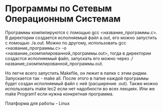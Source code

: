 # Программы по Сетевым Операционным Системам
Программы компилируются с помощью gcc <название_программы.c>. В директории создается исполняемый файл a.out, его  можно запустить с помощью ./a.out.
Можно по другому, использовать gcc <название_программы.c> -o <название_скомпилированной_программы.out>, тогда в директории создастся исполняемый файл, запускать его можно через ./название_скомпилированной_программы.out.

Но легче всего запустить Makefile, он лежит в папке с этим ридми. Запускается так - make all.
После этого в папке каждой программы будет создан исполняемый файл с ней (расширение .out).
Также можно использовать make lec2 если нет надобности во всех лекциях. Или же make Program1 если нужна конкретная программа.

Платформа для работы - Linux
